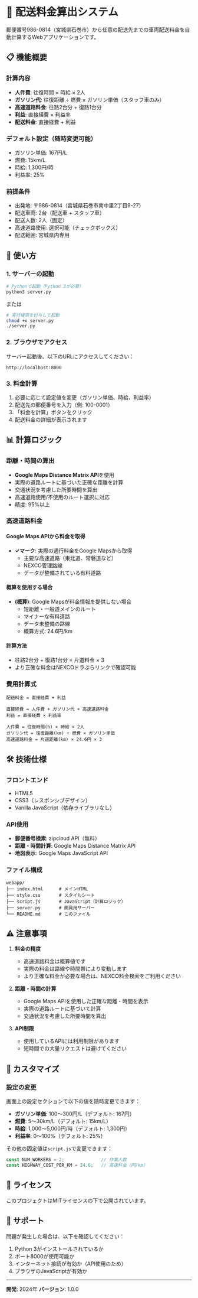 # 🚗 配送料金算出システム

郵便番号986-0814（宮城県石巻市）から任意の配送先までの車両配送料金を自動計算するWebアプリケーションです。

## 📋 機能概要

### 計算内容
- **人件費**: 往復時間 × 時給 × 2人
- **ガソリン代**: 往復距離 ÷ 燃費 × ガソリン単価（スタッフ車のみ）
- **高速道路料金**: 往路2台分 + 復路1台分
- **利益**: 直接経費 × 利益率
- **配送料金**: 直接経費 + 利益

### デフォルト設定（随時変更可能）
- ガソリン単価: 167円/L
- 燃費: 15km/L
- 時給: 1,300円/時
- 利益率: 25%

### 前提条件
- 出発地: 〒986-0814（宮城県石巻市南中里2丁目9-27）
- 配送車両: 2台（配送車 + スタッフ車）
- 配送人数: 2人（固定）
- 高速道路使用: 選択可能（チェックボックス）
- 配送範囲: 宮城県内専用

## 🚀 使い方

### 1. サーバーの起動

```bash
# Pythonで起動（Python 3が必要）
python3 server.py
```

または

```bash
# 実行権限を付与して起動
chmod +x server.py
./server.py
```

### 2. ブラウザでアクセス

サーバー起動後、以下のURLにアクセスしてください：

```
http://localhost:8000
```

### 3. 料金計算

1. 必要に応じて設定値を変更（ガソリン単価、時給、利益率）
2. 配送先の郵便番号を入力（例: 100-0001）
3. 「料金を計算」ボタンをクリック
4. 配送料金の詳細が表示されます

## 📊 計算ロジック

### 距離・時間の算出
- **Google Maps Distance Matrix API**を使用
- 実際の道路ルートに基づいた正確な距離を計算
- 交通状況を考慮した所要時間を算出
- 高速道路使用/不使用のルート選択に対応
- 精度: 95%以上

### 高速道路料金

#### Google Maps APIから料金を取得
- **✓マーク**: 実際の通行料金をGoogle Mapsから取得
  - 主要な高速道路（東北道、常磐道など）
  - NEXCO管理路線
  - データが整備されている有料道路

#### 概算を使用する場合
- **(概算)**: Google Mapsが料金情報を提供しない場合
  - 短距離・一般道メインのルート
  - マイナーな有料道路
  - データ未整備の路線
  - 概算方式: 24.6円/km

#### 計算方法
- 往路2台分 + 復路1台分 = 片道料金 × 3
- より正確な料金はNEXCOドラぷらリンクで確認可能

### 費用計算式

```
配送料金 = 直接経費 + 利益

直接経費 = 人件費 + ガソリン代 + 高速道路料金
利益 = 直接経費 × 利益率

人件費 = 往復時間(h) × 時給 × 2人
ガソリン代 = 往復距離(km) ÷ 燃費 × ガソリン単価
高速道路料金 = 片道距離(km) × 24.6円 × 3
```

## 🛠️ 技術仕様

### フロントエンド
- HTML5
- CSS3（レスポンシブデザイン）
- Vanilla JavaScript（依存ライブラリなし）

### API使用
- **郵便番号検索**: zipcloud API（無料）
- **距離・時間計算**: Google Maps Distance Matrix API
- **地図表示**: Google Maps JavaScript API

### ファイル構成

```
webapp/
├── index.html      # メインHTML
├── style.css       # スタイルシート
├── script.js       # JavaScript（計算ロジック）
├── server.py       # 開発用サーバー
└── README.md       # このファイル
```

## ⚠️ 注意事項

1. **料金の精度**
   - 高速道路料金は概算値です
   - 実際の料金は路線や時間帯により変動します
   - より正確な料金が必要な場合は、NEXCO料金検索をご利用ください

2. **距離・時間の計算**
   - Google Maps APIを使用した正確な距離・時間を表示
   - 実際の道路ルートに基づいて計算
   - 交通状況を考慮した所要時間を算出

3. **API制限**
   - 使用しているAPIには利用制限があります
   - 短時間での大量リクエストは避けてください

## 🔧 カスタマイズ

### 設定の変更

画面上の設定セクションで以下の値を随時変更できます：

- **ガソリン単価**: 100〜300円/L（デフォルト: 167円）
- **燃費**: 5〜30km/L（デフォルト: 15km/L）
- **時給**: 1,000〜5,000円/時（デフォルト: 1,300円）
- **利益率**: 0〜100%（デフォルト: 25%）

その他の固定値は`script.js`で変更できます：

```javascript
const NUM_WORKERS = 2;              // 作業人数
const HIGHWAY_COST_PER_KM = 24.6;   // 高速料金（円/km）
```

## 📝 ライセンス

このプロジェクトはMITライセンスの下で公開されています。

## 🤝 サポート

問題が発生した場合は、以下を確認してください：

1. Python 3がインストールされているか
2. ポート8000が使用可能か
3. インターネット接続が有効か（API使用のため）
4. ブラウザのJavaScriptが有効か

---

**開発**: 2024年
**バージョン**: 1.0.0
